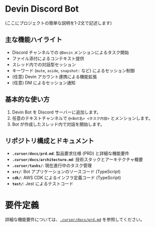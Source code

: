 # Devin Discord Bot

(ここにプロジェクトの簡単な説明を1-2文で記述します)

## 主な機能ハイライト

*   Discord チャンネルでの `@Devin` メンションによるタスク開始
*   ファイル添付によるコンテキスト提供
*   スレッド内での対話型セッション
*   キーワード (`mute`, `aside`, `snapshot:` など) によるセッション制御
*   (任意) Devin アカウント連携による機能拡張
*   (任意) DM によるセッション通知

## 基本的な使い方

1.  Devin Bot を Discord サーバーに追加します。
2.  任意のテキストチャンネルで `@<Bot名> <タスク内容>` とメンションします。
3.  Bot が作成したスレッド内で対話を開始します。

## リポジトリ構成とドキュメント

*   **`.cursor/docs/prd.md`**: 製品要求仕様 (PRD) と詳細な機能要件
*   **`.cursor/docs/architecture.md`**: 技術スタックとアーキテクチャ概要
*   **`.cursor/tasks/`**: 現在進行中のタスク管理
*   **`src/`**: Bot アプリケーションのソースコード (TypeScript)
*   **`cdk/`**: AWS CDK によるインフラ定義コード (TypeScript)
*   **`test/`**: Jest によるテストコード

# 要件定義

詳細な機能要件については、[`.cursor/docs/prd.md`](.cursor/docs/prd.md) を参照してください。
